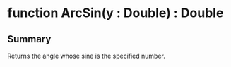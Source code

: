 # function ArcSin(y : Double) : Double

## Summary
Returns the angle whose sine is the specified number.
